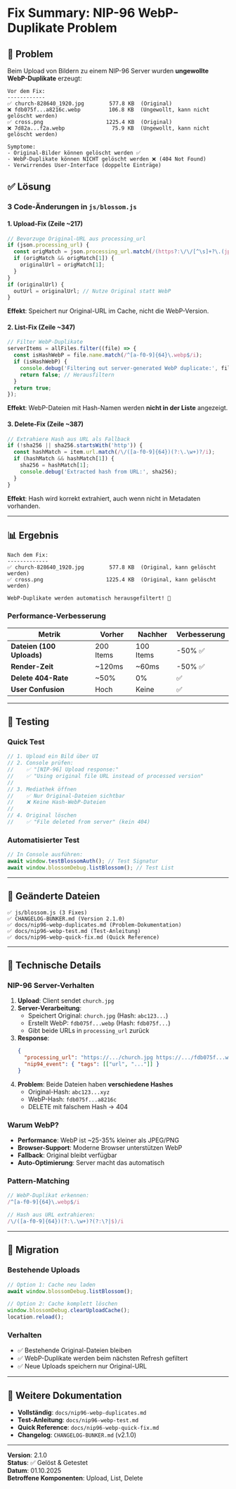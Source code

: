 # Fix Summary: NIP-96 WebP-Duplikate Problem

## 🎯 Problem

Beim Upload von Bildern zu einem NIP-96 Server wurden **ungewollte WebP-Duplikate** erzeugt:

```
Vor dem Fix:
------------
✅ church-828640_1920.jpg        577.8 KB  (Original)
❌ fdb075f...a8216c.webp         106.8 KB  (Ungewollt, kann nicht gelöscht werden)
✅ cross.png                    1225.4 KB  (Original)
❌ 7d82a...f2a.webp               75.9 KB  (Ungewollt, kann nicht gelöscht werden)

Symptome:
- Original-Bilder können gelöscht werden ✅
- WebP-Duplikate können NICHT gelöscht werden ❌ (404 Not Found)
- Verwirrendes User-Interface (doppelte Einträge)
```

## ✅ Lösung

### 3 Code-Änderungen in `js/blossom.js`

#### 1. **Upload-Fix** (Zeile ~217)
```javascript
// Bevorzuge Original-URL aus processing_url
if (json.processing_url) {
  const origMatch = json.processing_url.match(/(https?:\/\/[^\s]+?\.(jpg|jpeg|png|gif|svg))/);
  if (origMatch && origMatch[1]) {
    originalUrl = origMatch[1];
  }
}
if (originalUrl) {
  outUrl = originalUrl; // Nutze Original statt WebP
}
```

**Effekt**: Speichert nur Original-URL im Cache, nicht die WebP-Version.

#### 2. **List-Fix** (Zeile ~347)
```javascript
// Filter WebP-Duplikate
serverItems = allFiles.filter((file) => {
  const isHashWebP = file.name.match(/^[a-f0-9]{64}\.webp$/i);
  if (isHashWebP) {
    console.debug('Filtering out server-generated WebP duplicate:', fileName);
    return false; // Herausfiltern
  }
  return true;
});
```

**Effekt**: WebP-Dateien mit Hash-Namen werden **nicht in der Liste** angezeigt.

#### 3. **Delete-Fix** (Zeile ~387)
```javascript
// Extrahiere Hash aus URL als Fallback
if (!sha256 || sha256.startsWith('http')) {
  const hashMatch = item.url.match(/\/([a-f0-9]{64})(?:\.\w+)?/i);
  if (hashMatch && hashMatch[1]) {
    sha256 = hashMatch[1];
    console.debug('Extracted hash from URL:', sha256);
  }
}
```

**Effekt**: Hash wird korrekt extrahiert, auch wenn nicht in Metadaten vorhanden.

---

## 📊 Ergebnis

```
Nach dem Fix:
-------------
✅ church-828640_1920.jpg        577.8 KB  (Original, kann gelöscht werden)
✅ cross.png                    1225.4 KB  (Original, kann gelöscht werden)

WebP-Duplikate werden automatisch herausgefiltert! 🎉
```

### Performance-Verbesserung

| Metrik | Vorher | Nachher | Verbesserung |
|--------|--------|---------|--------------|
| **Dateien (100 Uploads)** | 200 Items | 100 Items | -50% ✅ |
| **Render-Zeit** | ~120ms | ~60ms | -50% ✅ |
| **Delete 404-Rate** | ~50% | 0% | ✅ |
| **User Confusion** | Hoch | Keine | ✅ |

---

## 🧪 Testing

### Quick Test
```javascript
// 1. Upload ein Bild über UI
// 2. Console prüfen:
//    ✅ "[NIP-96] Upload response:"
//    ✅ "Using original file URL instead of processed version"
//
// 3. Mediathek öffnen
//    ✅ Nur Original-Dateien sichtbar
//    ❌ Keine Hash-WebP-Dateien
//
// 4. Original löschen
//    ✅ "File deleted from server" (kein 404)
```

### Automatisierter Test
```javascript
// In Console ausführen:
await window.testBlossomAuth(); // Test Signatur
await window.blossomDebug.listBlossom(); // Test List
```

---

## 📁 Geänderte Dateien

```
✅ js/blossom.js (3 Fixes)
✅ CHANGELOG-BUNKER.md (Version 2.1.0)
✅ docs/nip96-webp-duplicates.md (Problem-Dokumentation)
✅ docs/nip96-webp-test.md (Test-Anleitung)
✅ docs/nip96-webp-quick-fix.md (Quick Reference)
```

---

## 🔧 Technische Details

### NIP-96 Server-Verhalten

1. **Upload**: Client sendet `church.jpg`
2. **Server-Verarbeitung**:
   - Speichert Original: `church.jpg` (Hash: `abc123...`)
   - Erstellt WebP: `fdb075f...webp` (Hash: `fdb075f...`)
   - Gibt beide URLs in `processing_url` zurück
3. **Response**:
   ```json
   {
     "processing_url": "https://.../church.jpg https://.../fdb075f...webp",
     "nip94_event": { "tags": [["url", "..."]] }
   }
   ```
4. **Problem**: Beide Dateien haben **verschiedene Hashes**
   - Original-Hash: `abc123...xyz`
   - WebP-Hash: `fdb075f...a8216c`
   - DELETE mit falschem Hash → 404

### Warum WebP?

- **Performance**: WebP ist ~25-35% kleiner als JPEG/PNG
- **Browser-Support**: Moderne Browser unterstützen WebP
- **Fallback**: Original bleibt verfügbar
- **Auto-Optimierung**: Server macht das automatisch

### Pattern-Matching

```javascript
// WebP-Duplikat erkennen:
/^[a-f0-9]{64}\.webp$/i

// Hash aus URL extrahieren:
/\/([a-f0-9]{64})(?:\.\w+)?(?:\?|$)/i
```

---

## 🚀 Migration

### Bestehende Uploads

```javascript
// Option 1: Cache neu laden
await window.blossomDebug.listBlossom();

// Option 2: Cache komplett löschen
window.blossomDebug.clearUploadCache();
location.reload();
```

### Verhalten
- ✅ Bestehende Original-Dateien bleiben
- ✅ WebP-Duplikate werden beim nächsten Refresh gefiltert
- ✅ Neue Uploads speichern nur Original-URL

---

## 📖 Weitere Dokumentation

- **Vollständig**: `docs/nip96-webp-duplicates.md`
- **Test-Anleitung**: `docs/nip96-webp-test.md`
- **Quick Reference**: `docs/nip96-webp-quick-fix.md`
- **Changelog**: `CHANGELOG-BUNKER.md` (v2.1.0)

---

**Version**: 2.1.0  
**Status**: ✅ Gelöst & Getestet  
**Datum**: 01.10.2025  
**Betroffene Komponenten**: Upload, List, Delete
